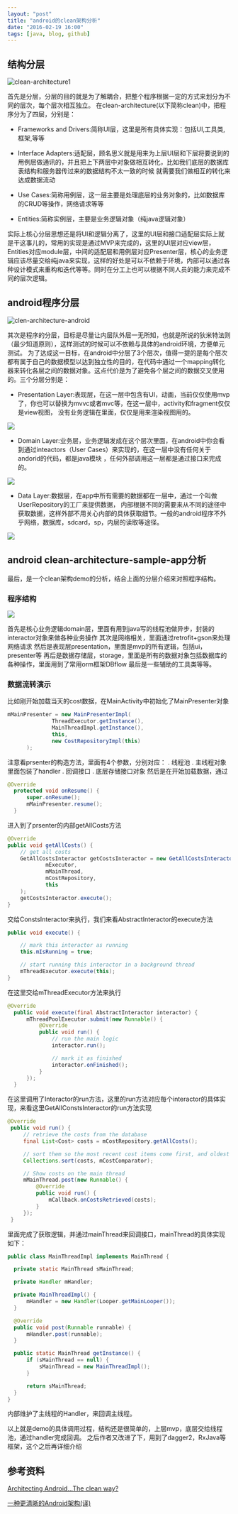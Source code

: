 ```yaml
---
layout: "post"
title: "android的clean架构分析"
date: "2016-02-19 16:00"
tags: [java, blog, github]
---
```


## 结构分层

![  clean-architecture1](/images/2016/02/clean_architecture1.png)

  首先是分层，分层的目的就是为了解耦合，把整个程序根据一定的方式来划分为不同的层次，每个层次相互独立。
  在clean-architecture(以下简称clean)中，把程序分为了四层，分别是：
  * Frameworks and Drivers:简称UI层，这里是所有具体实现：包括UI,工具类,框架,等等

  * Interface Adapters:适配层，顾名思义就是用来为上层UI层和下层将要说到的用例层做通讯的，并且把上下两层中对象做相互转化，比如我们底层的数据库表结构和服务器传过来的数据结构不太一致的时候
就需要我们做相互的转化来达成数据流动

  * Use Cases:简称用例层，这一层主要是处理底层的业务对象的，比如数据库的CRUD等操作，网络请求等等

  * Entities:简称实例层，主要是业务逻辑对象（纯java逻辑对象）

  实际上核心分层思想还是将UI和逻辑分离了，这里的UI层和接口适配层实际上就是干这事儿的，常用的实现是通过MVP来完成的，这里的UI层对应view层，Entities对应module层，中间的适配层和用例层对应Presenter层，核心的业务逻辑应该尽量交给纯java来实现，这样的好处是可以不依赖于环境，内部可以通过各种设计模式来重构和迭代等等。同时在分工上也可以根据不同人员的能力来完成不同的层次逻辑。
<!--more-->
## android程序分层
![  clen-architecture-android](/images/2016/02/clean_architecture_android.png)

  其次是程序的分层，目标是尽量让内层队外层一无所知，也就是所说的狄米特法则（最少知道原则），这样测试的时候可以不依赖与具体的android环境，方便单元测试。
  为了达成这一目标，在android中分层了3个层次，值得一提的是每个层次都有属于自己的数据模型以达到独立性的目的，在代码中通过一个mapping转化器来转化各层之间的数据对象。这点代价是为了避免各个层之间的数据交叉使用的。三个分层分别是：

  * Presentation Layer:表现层，在这一层中包含有UI，动画，当前仅仅使用mvp了，你也可以替换为mvvc或者mvc等，在这一层中，activity和fragment仅仅是view视图，
没有业务逻辑在里面，仅仅是用来渲染视图用的。

![    ](/images/2016/02/clean_architecture_mvp.png)

  * Domain Layer:业务层，业务逻辑发成在这个层次里面，在android中你会看到通过inteactors（User Cases）来实现的，在这一层中没有任何关于andorid的代码，都是java模块
，任何外部调用这一层都是通过接口来完成的。

![  ](/images/2016/02/clean_architecture_domain.png)

  * Data Layer:数据层，在app中所有需要的数据都在一层中，通过一个叫做UserRepository的工厂来提供数据，
内部根据不同的需要来从不同的途径中获取数据，这样外部不用关心内部的具体获取细节。一般的android程序不外乎网络，数据库，sdcard，sp，内层的读取等途径。

![    ](/images/2016/02/clean_architecture_data.png)

## android clean-architecture-sample-app分析
  最后，是一个clean架构demo的分析，结合上面的分层介绍来对照程序结构。
### 程序结构

![  ](/images/2016/02/clean-architecture-demo.png)

  首先是核心业务逻辑domain层，里面有用到java写的线程池做异步，封装的interactor对象来做各种业务操作
  其次是网络相关，里面通过retrofit+gson来处理网络请求
  然后是表现层presentation，里面是mvp的所有逻辑，包括ui，presenter等
  再后是数据存储层，storage，里面是所有的数据对象包括数据库的各种操作，里面用到了常用orm框架DBflow
  最后是一些辅助的工具类等等。

### 数据流转演示
  比如刚开始加载当天的cost数据，在MainActivity中初始化了MainPresenter对象
  ```java
  mMainPresenter = new MainPresenterImpl(
                ThreadExecutor.getInstance(),
                MainThreadImpl.getInstance(),
                this,
                new CostRepositoryImpl(this)
        );
  ```
  注意看prsenter的构造方法，里面有4个参数，分别对应：
  . 线程池
  . 主线程对象里面包装了handler
  . 回调接口
  . 底层存储接口对象
  然后是在开始加载数据，通过
  ```java
  @Override
    protected void onResume() {
        super.onResume();
        mMainPresenter.resume();
    }
  ```
  进入到了prsenter的内部getAllCosts方法
  ```java
  @Override
  public void getAllCosts() {
      // get all costs
      GetAllCostsInteractor getCostsInteractor = new GetAllCostsInteractorImpl(
              mExecutor,
              mMainThread,
              mCostRepository,
              this
      );
      getCostsInteractor.execute();
  }
  ```
  交给ConstsInteractor来执行，我们来看AbstractInteractor的execute方法
  ```java
  public void execute() {

      // mark this interactor as running
      this.mIsRunning = true;

      // start running this interactor in a background thread
      mThreadExecutor.execute(this);
  }
  ```
  在这里交给mThreadExecutor方法来执行
  ```java
  @Override
    public void execute(final AbstractInteractor interactor) {
        mThreadPoolExecutor.submit(new Runnable() {
            @Override
            public void run() {
                // run the main logic
                interactor.run();

                // mark it as finished
                interactor.onFinished();
            }
        });
    }
  ```
  在这里调用了Interactor的run方法，这里的run方法对应每个interactor的具体实现，来看这里GetAllConstsInteractor的run方法实现

  ```java
  @Override
   public void run() {
       // retrieve the costs from the database
       final List<Cost> costs = mCostRepository.getAllCosts();

       // sort them so the most recent cost items come first, and oldest comes last
       Collections.sort(costs, mCostComparator);

       // Show costs on the main thread
       mMainThread.post(new Runnable() {
           @Override
           public void run() {
               mCallback.onCostsRetrieved(costs);
           }
       });
   }
  ```
  里面完成了获取逻辑，并通过mainThread来回调接口，mainThread的具体实现如下：
  ```java
  public class MainThreadImpl implements MainThread {

    private static MainThread sMainThread;

    private Handler mHandler;

    private MainThreadImpl() {
        mHandler = new Handler(Looper.getMainLooper());
    }

    @Override
    public void post(Runnable runnable) {
        mHandler.post(runnable);
    }

    public static MainThread getInstance() {
        if (sMainThread == null) {
            sMainThread = new MainThreadImpl();
        }

        return sMainThread;
    }
  }

  ```
  内部维护了主线程的Handler，来回调主线程。

  以上就是demo的具体调用过程，结构还是很简单的，上层mvp，底层交给线程池，通过handler完成回调。
  之后作者又改进了下，用到了dagger2，RxJava等框架，这个之后再详细介绍


## 参考资料
[Architecting Android…The clean way?][48b5fe30]

  [48b5fe30]: http://fernandocejas.com/2014/09/03/architecting-android-the-clean-way/ "Architecting Android…The clean way?"

[ 一种更清晰的Android架构(译)][7422657c]

  [7422657c]: http://blog.csdn.net/bboyfeiyu/article/details/44560155 "一种更清晰的Android架构(译)"
